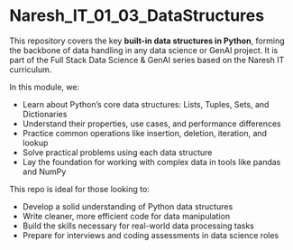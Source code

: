 # Naresh_IT_01_03_DataStructures

This repository covers the key **built-in data structures in Python**, forming the backbone of data handling in any data science or GenAI project. It is part of the Full Stack Data Science & GenAI series based on the Naresh IT curriculum.

In this module, we:

- Learn about Python’s core data structures: Lists, Tuples, Sets, and Dictionaries
- Understand their properties, use cases, and performance differences
- Practice common operations like insertion, deletion, iteration, and lookup
- Solve practical problems using each data structure
- Lay the foundation for working with complex data in tools like pandas and NumPy

This repo is ideal for those looking to:

- Develop a solid understanding of Python data structures
- Write cleaner, more efficient code for data manipulation
- Build the skills necessary for real-world data processing tasks
- Prepare for interviews and coding assessments in data science roles
